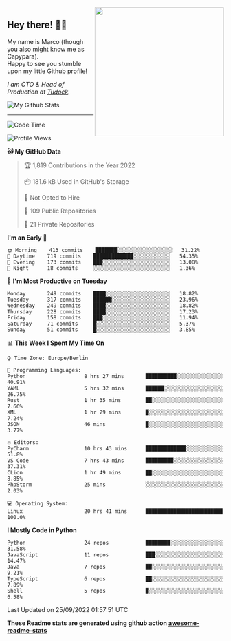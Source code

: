 <img src="https://capypara.de/para_logo.png?a=13" align="right" width="300">

## Hey there! 👋🙃
My name is Marco (though you also might know me as Capypara).  
Happy to see you stumble upon my little Github profile!

*I am CTO & Head of Production at <a href="http://tudock.de">Tudock</a>.*


![My Github Stats](https://github-readme-stats.vercel.app/api?username=theCapypara&show_icons=true&title_color=8ea106&text_color=ffffff&icon_color=8ea106&bg_color=2F343F&hide_border=1)

---
<!--START_SECTION:waka-->
![Code Time](http://img.shields.io/badge/Code%20Time-1%2C814%20hrs%2033%20mins-blue)

![Profile Views](http://img.shields.io/badge/Profile%20Views-0-blue)

**🐱 My GitHub Data** 

> 🏆 1,819 Contributions in the Year 2022
 > 
> 📦 181.6 kB Used in GitHub's Storage 
 > 
> 🚫 Not Opted to Hire
 > 
> 📜 109 Public Repositories 
 > 
> 🔑 21 Private Repositories  
 > 
**I'm an Early 🐤** 

```text
🌞 Morning    413 commits    ███████░░░░░░░░░░░░░░░░░░   31.22% 
🌆 Daytime    719 commits    █████████████░░░░░░░░░░░░   54.35% 
🌃 Evening    173 commits    ███░░░░░░░░░░░░░░░░░░░░░░   13.08% 
🌙 Night      18 commits     ░░░░░░░░░░░░░░░░░░░░░░░░░   1.36%

```
📅 **I'm Most Productive on Tuesday** 

```text
Monday       249 commits    ████░░░░░░░░░░░░░░░░░░░░░   18.82% 
Tuesday      317 commits    ██████░░░░░░░░░░░░░░░░░░░   23.96% 
Wednesday    249 commits    ████░░░░░░░░░░░░░░░░░░░░░   18.82% 
Thursday     228 commits    ████░░░░░░░░░░░░░░░░░░░░░   17.23% 
Friday       158 commits    ███░░░░░░░░░░░░░░░░░░░░░░   11.94% 
Saturday     71 commits     █░░░░░░░░░░░░░░░░░░░░░░░░   5.37% 
Sunday       51 commits     █░░░░░░░░░░░░░░░░░░░░░░░░   3.85%

```


📊 **This Week I Spent My Time On** 

```text
⌚︎ Time Zone: Europe/Berlin

💬 Programming Languages: 
Python                   8 hrs 27 mins       ██████████░░░░░░░░░░░░░░░   40.91% 
YAML                     5 hrs 32 mins       ██████░░░░░░░░░░░░░░░░░░░   26.75% 
Rust                     1 hr 35 mins        ██░░░░░░░░░░░░░░░░░░░░░░░   7.66% 
XML                      1 hr 29 mins        █░░░░░░░░░░░░░░░░░░░░░░░░   7.24% 
JSON                     46 mins             █░░░░░░░░░░░░░░░░░░░░░░░░   3.77%

🔥 Editors: 
PyCharm                  10 hrs 43 mins      █████████████░░░░░░░░░░░░   51.8% 
VS Code                  7 hrs 43 mins       █████████░░░░░░░░░░░░░░░░   37.31% 
CLion                    1 hr 49 mins        ██░░░░░░░░░░░░░░░░░░░░░░░   8.85% 
PhpStorm                 25 mins             ░░░░░░░░░░░░░░░░░░░░░░░░░   2.03%

💻 Operating System: 
Linux                    20 hrs 41 mins      █████████████████████████   100.0%

```

**I Mostly Code in Python** 

```text
Python                   24 repos            ████████░░░░░░░░░░░░░░░░░   31.58% 
JavaScript               11 repos            ███░░░░░░░░░░░░░░░░░░░░░░   14.47% 
Java                     7 repos             ██░░░░░░░░░░░░░░░░░░░░░░░   9.21% 
TypeScript               6 repos             ██░░░░░░░░░░░░░░░░░░░░░░░   7.89% 
Shell                    5 repos             █░░░░░░░░░░░░░░░░░░░░░░░░   6.58%

```



 Last Updated on 25/09/2022 01:57:51 UTC
<!--END_SECTION:waka-->

**These Readme stats are generated using github action [awesome-readme-stats](https://github.com/anmol098/waka-readme-stats)**
